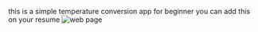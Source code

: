 this is a simple temperature conversion app for beginner 
you can add this on your resume 
![web page ](https://github.com/asifmeer55766/TemperatureConversion/assets/158553805/6c38a644-ac83-4fc2-b52b-9e2b6dd04809)
